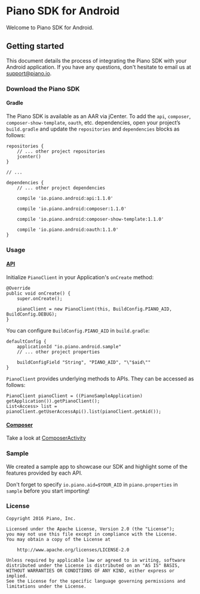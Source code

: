 # Piano SDK for Android

Welcome to Piano SDK for Android.

## Getting started
This document details the process of integrating the Piano SDK with your Android application. If you have any questions, don't hesitate to email us at support@piano.io.

### Download the Piano SDK
#### Gradle
The Piano SDK is available as an AAR via jCenter. To add the `api`, `composer`, `composer-show-template`, `oauth`, etc. dependencies, open your project’s `build.gradle` and update the `repositories` and `dependencies` blocks as follows:
```
repositories {
    // ... other project repositories
    jcenter()
}

// ...

dependencies {
    // ... other project dependencies

    compile 'io.piano.android:api:1.1.0'

    compile 'io.piano.android:composer:1.1.0'

    compile 'io.piano.android:composer-show-template:1.1.0'

    compile 'io.piano.android:oauth:1.1.0'
}
```

### Usage
#### [API](https://api.tinypass.com/api-docs/dist/index.html)
Initialize `PianoClient` in your Application's `onCreate` method:
```
@Override
public void onCreate() {
    super.onCreate();

    pianoClient = new PianoClient(this, BuildConfig.PIANO_AID, BuildConfig.DEBUG);
}
```

You can configure `BuildConfig.PIANO_AID` in `build.gradle`:
```
defaultConfig {
    applicationId "io.piano.android.sample"
    // ... other project properties

    buildConfigField "String", "PIANO_AID", "\"$aid\""
}
```

`PianoClient` provides underlying methods to APIs. They can be accessed as follows:
```
PianoClient pianoClient = ((PianoSampleApplication) getApplication()).getPianoClient();
List<Access> list = pianoClient.getUserAccessApi().list(pianoClient.getAid());
```

#### [Composer](https://piano.io/composer/)
Take a look at [ComposerActivity](sample/src/main/java/io/piano/android/sample/feature/composer/ComposerActivity.java)

### Sample
We created a sample app to showcase our SDK and highlight some of the features provided by each API.

Don't forget to specify `io.piano.aid=$YOUR_AID` in `piano.properties` in `sample` before you start importing!

### License
```
Copyright 2016 Piano, Inc.

Licensed under the Apache License, Version 2.0 (the "License");
you may not use this file except in compliance with the License.
You may obtain a copy of the License at

    http://www.apache.org/licenses/LICENSE-2.0

Unless required by applicable law or agreed to in writing, software
distributed under the License is distributed on an "AS IS" BASIS,
WITHOUT WARRANTIES OR CONDITIONS OF ANY KIND, either express or implied.
See the License for the specific language governing permissions and
limitations under the License.
```
